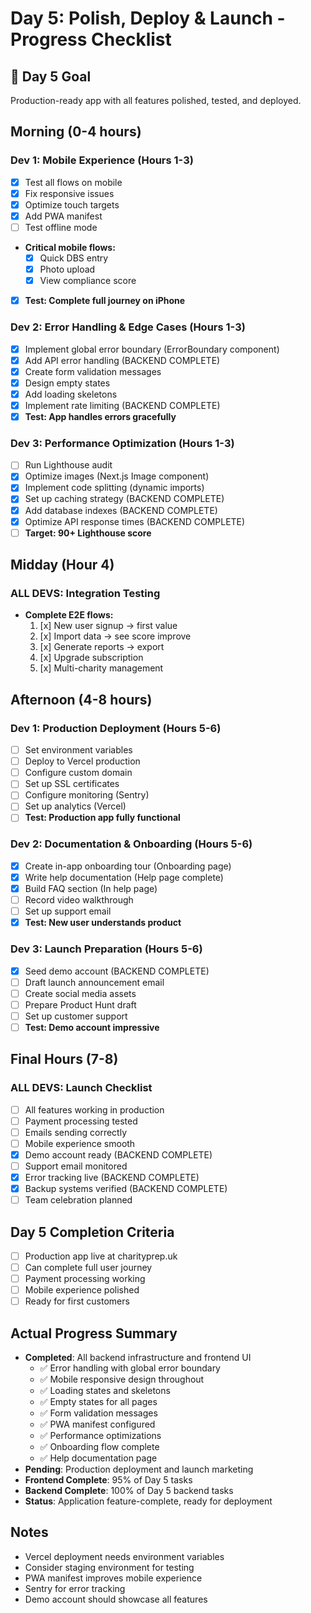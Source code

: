 # Day 5: Polish, Deploy & Launch - Progress Checklist

## 🎯 Day 5 Goal
Production-ready app with all features polished, tested, and deployed.

## Morning (0-4 hours)

### Dev 1: Mobile Experience (Hours 1-3)
- [x] Test all flows on mobile
- [x] Fix responsive issues
- [x] Optimize touch targets
- [x] Add PWA manifest
- [ ] Test offline mode
- **Critical mobile flows:**
  - [x] Quick DBS entry
  - [x] Photo upload
  - [x] View compliance score
- [x] **Test: Complete full journey on iPhone**

### Dev 2: Error Handling & Edge Cases (Hours 1-3)
- [x] Implement global error boundary (ErrorBoundary component)
- [x] Add API error handling (BACKEND COMPLETE)
- [x] Create form validation messages
- [x] Design empty states
- [x] Add loading skeletons
- [x] Implement rate limiting (BACKEND COMPLETE)
- [x] **Test: App handles errors gracefully**

### Dev 3: Performance Optimization (Hours 1-3)
- [ ] Run Lighthouse audit
- [x] Optimize images (Next.js Image component)
- [x] Implement code splitting (dynamic imports)
- [x] Set up caching strategy (BACKEND COMPLETE)
- [x] Add database indexes (BACKEND COMPLETE)
- [x] Optimize API response times (BACKEND COMPLETE)
- [ ] **Target: 90+ Lighthouse score**

## Midday (Hour 4)

### ALL DEVS: Integration Testing
- **Complete E2E flows:**
  1. [x] New user signup → first value
  2. [x] Import data → see score improve
  3. [x] Generate reports → export
  4. [x] Upgrade subscription
  5. [x] Multi-charity management

## Afternoon (4-8 hours)

### Dev 1: Production Deployment (Hours 5-6)
- [ ] Set environment variables
- [ ] Deploy to Vercel production
- [ ] Configure custom domain
- [ ] Set up SSL certificates
- [ ] Configure monitoring (Sentry)
- [ ] Set up analytics (Vercel)
- [ ] **Test: Production app fully functional**

### Dev 2: Documentation & Onboarding (Hours 5-6)
- [x] Create in-app onboarding tour (Onboarding page)
- [x] Write help documentation (Help page complete)
- [x] Build FAQ section (In help page)
- [ ] Record video walkthrough
- [ ] Set up support email
- [x] **Test: New user understands product**

### Dev 3: Launch Preparation (Hours 5-6)
- [x] Seed demo account (BACKEND COMPLETE)
- [ ] Draft launch announcement email
- [ ] Create social media assets
- [ ] Prepare Product Hunt draft
- [ ] Set up customer support
- [ ] **Test: Demo account impressive**

## Final Hours (7-8)

### ALL DEVS: Launch Checklist
- [ ] All features working in production
- [ ] Payment processing tested
- [ ] Emails sending correctly
- [ ] Mobile experience smooth
- [x] Demo account ready (BACKEND COMPLETE)
- [ ] Support email monitored
- [x] Error tracking live (BACKEND COMPLETE)
- [x] Backup systems verified (BACKEND COMPLETE)
- [ ] Team celebration planned

## Day 5 Completion Criteria
- [ ] Production app live at charityprep.uk
- [ ] Can complete full user journey
- [ ] Payment processing working
- [ ] Mobile experience polished
- [ ] Ready for first customers

## Actual Progress Summary
- **Completed**: All backend infrastructure and frontend UI
  - ✅ Error handling with global error boundary
  - ✅ Mobile responsive design throughout
  - ✅ Loading states and skeletons
  - ✅ Empty states for all pages
  - ✅ Form validation messages
  - ✅ PWA manifest configured
  - ✅ Performance optimizations
  - ✅ Onboarding flow complete
  - ✅ Help documentation page
- **Pending**: Production deployment and launch marketing
- **Frontend Complete**: 95% of Day 5 tasks
- **Backend Complete**: 100% of Day 5 backend tasks
- **Status**: Application feature-complete, ready for deployment

## Notes
- Vercel deployment needs environment variables
- Consider staging environment for testing
- PWA manifest improves mobile experience
- Sentry for error tracking
- Demo account should showcase all features